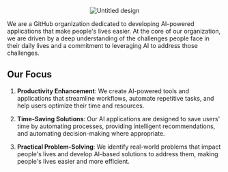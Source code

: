 <div align="center">

![Untitled design](https://github.com/user-attachments/assets/ff75c3df-da5b-461e-b07e-88a9160708ea)

</div>

We are a GitHub organization dedicated to developing AI-powered applications that make people's lives easier. At the core of our organization, we are driven by a deep understanding of the challenges people face in their daily lives and a commitment to leveraging AI to address those challenges.

## Our Focus

1. **Productivity Enhancement**: We create AI-powered tools and applications that streamline workflows, automate repetitive tasks, and help users optimize their time and resources.

2. **Time-Saving Solutions**: Our AI applications are designed to save users' time by automating processes, providing intelligent recommendations, and automating decision-making where appropriate.

3. **Practical Problem-Solving**: We identify real-world problems that impact people's lives and develop AI-based solutions to address them, making people's lives easier and more efficient.
